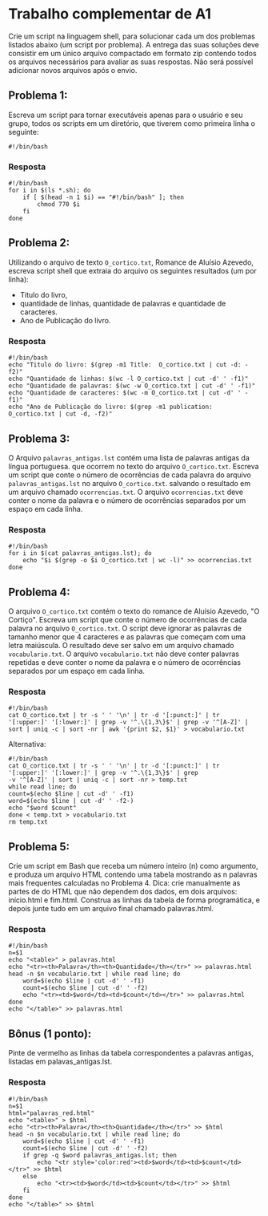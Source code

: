 # Trabalho complementar de A1

Crie um script na linguagem shell, para solucionar cada um dos problemas listados abaixo (um script por problema). A
entrega das suas soluções deve consistir em um único arquivo compactado em formato zip contendo todos os arquivos
necessários para avaliar as suas respostas. Não será possível adicionar novos arquivos após o envio.

## Problema 1:

Escreva um script para tornar executáveis apenas para o usuário e seu grupo, todos os scripts em um diretório, que
tiverem como primeira linha o seguinte:

```shell
#!/bin/bash 
```

### Resposta

```shell
#!/bin/bash 
for i in $(ls *.sh); do
    if [ $(head -n 1 $i) == "#!/bin/bash" ]; then
        chmod 770 $i
    fi
done
```

## Problema 2:

Utilizando o arquivo de texto `O_cortico.txt`, Romance de Aluísio Azevedo, escreva script shell que extraia do arquivo
os seguintes resultados (um por linha):

- Titulo do livro,
- quantidade de linhas, quantidade de palavras e quantidade de caracteres.
- Ano de Publicação do livro.

### Resposta

```shell
#!/bin/bash
echo "Titulo do livro: $(grep -m1 Title:  O_cortico.txt | cut -d: -f2)"
echo "Quantidade de linhas: $(wc -l O_cortico.txt | cut -d' ' -f1)"
echo "Quantidade de palavras: $(wc -w O_cortico.txt | cut -d' ' -f1)"
echo "Quantidade de caracteres: $(wc -m O_cortico.txt | cut -d' ' -f1)"
echo "Ano de Publicação do livro: $(grep -m1 publication: O_cortico.txt | cut -d, -f2)"
```

## Problema 3:

O Arquivo `palavras_antigas.lst` contém uma lista de palavras antigas da língua portuguesa. que ocorrem no texto do
arquivo `O_cortico.txt`. Escreva um script que conte o número de ocorrências de cada palavra do
arquivo `palavras_antigas.lst` no arquivo `O_cortico.txt`. salvando o resultado em um arquivo chamado `ocorrencias.txt`.
O arquivo `ocorrencias.txt` deve conter o nome da palavra e o número de ocorrências separados por um espaço em cada
linha.

### Resposta

```shell
#!/bin/bash
for i in $(cat palavras_antigas.lst); do
    echo "$i $(grep -o $i O_cortico.txt | wc -l)" >> ocorrencias.txt
done
```

## Problema 4:

O arquivo `O_cortico.txt` contém o texto do romance de Aluísio Azevedo, "O Cortiço". Escreva um script que conte o
número de ocorrências de cada palavra no arquivo `O_cortico.txt`. O script deve ignorar as palavras de tamanho menor que
4 caracteres e as palavras que começam com uma letra maiúscula. O resultado deve ser salvo em um arquivo
chamado `vocabulario.txt`. O arquivo `vocabulario.txt` não deve conter palavras repetidas e deve conter o nome da
palavra e o número de ocorrências separados por um espaço em cada linha.

### Resposta

```shell
#!/bin/bash
cat O_cortico.txt | tr -s ' ' '\n' | tr -d '[:punct:]' | tr '[:upper:]' '[:lower:]' | grep -v '^.\{1,3\}$' | grep -v '^[A-Z]' | sort | uniq -c | sort -nr | awk '{print $2, $1}' > vocabulario.txt
```

Alternativa:

```shell
#!/bin/bash
cat O_cortico.txt | tr -s ' ' '\n' | tr -d '[:punct:]' | tr '[:upper:]' '[:lower:]' | grep -v '^.\{1,3\}$' | grep
-v '^[A-Z]' | sort | uniq -c | sort -nr > temp.txt
while read line; do
count=$(echo $line | cut -d' ' -f1)
word=$(echo $line | cut -d' ' -f2-)
echo "$word $count"
done < temp.txt > vocabulario.txt
rm temp.txt
```

## Problema 5:

Crie um script em Bash que receba um número inteiro (n) como argumento, e produza um arquivo HTML contendo uma tabela mostrando as n palavras mais frequentes calculadas no Problema 4. Dica: crie manualmente as partes de do HTML que não dependem dos dados, em dois arquivos: início.html e fim.html. Construa as linhas da tabela de forma programática, e depois junte tudo em um arquivo final chamado palavras.html.

### Resposta

```shell
#!/bin/bash
n=$1
echo "<table>" > palavras.html
echo "<tr><th>Palavra</th><th>Quantidade</th></tr>" >> palavras.html
head -n $n vocabulario.txt | while read line; do
    word=$(echo $line | cut -d' ' -f1)
    count=$(echo $line | cut -d' ' -f2)
    echo "<tr><td>$word</td><td>$count</td></tr>" >> palavras.html
done
echo "</table>" >> palavras.html
```

## Bônus (1 ponto): 
Pinte de vermelho as linhas da tabela correspondentes a palavras antigas, listadas em palavas_antigas.lst.

### Resposta

```shell
#!/bin/bash
n=$1
html="palavras_red.html"
echo "<table>" > $html
echo "<tr><th>Palavra</th><th>Quantidade</th></tr>" >> $html
head -n $n vocabulario.txt | while read line; do
    word=$(echo $line | cut -d' ' -f1)
    count=$(echo $line | cut -d' ' -f2)
    if grep -q $word palavras_antigas.lst; then
        echo "<tr style='color:red'><td>$word</td><td>$count</td></tr>" >> $html
    else
        echo "<tr><td>$word</td><td>$count</td></tr>" >> $html
    fi
done
echo "</table>" >> $html
```
